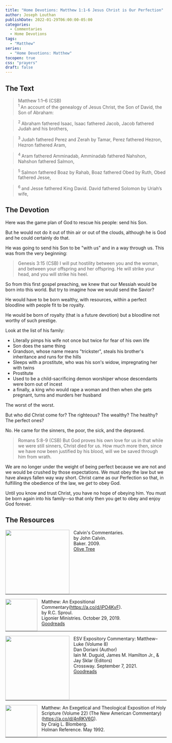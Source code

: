 ```yaml
---
title: "Home Devotions: Matthew 1:1-6 Jesus Christ is Our Perfection"
author: Joseph Louthan
publishDate: 2022-01-29T06:00:00-05:00
categories:
  - Commentaries
  - Home Devotions
tags:
  - "Matthew"
series:
  - "Home Devotions: Matthew"
tocopen: true
css: "prayers"
draft: false
---
```

## The Text

>Matthew 1:1–6 (CSB)  
><sup> 1 </sup> An account of the genealogy of Jesus Christ, the Son of David, the Son of Abraham: 

><sup> 2 </sup> Abraham fathered Isaac, Isaac fathered Jacob, Jacob fathered Judah and his brothers, 

><sup> 3 </sup> Judah fathered Perez and Zerah by Tamar, Perez fathered Hezron, Hezron fathered Aram, 

><sup> 4 </sup> Aram fathered Amminadab, Amminadab fathered Nahshon, Nahshon fathered Salmon, 

><sup> 5 </sup> Salmon fathered Boaz by Rahab, Boaz fathered Obed by Ruth, Obed fathered Jesse, 

><sup> 6 </sup> and Jesse fathered King David. David fathered Solomon by Uriah’s wife,

## The Devotion

Here was the game plan of God to rescue his people: send his Son.

But he would not do it out of thin air or out of the clouds, although he is God and he could certainly do that.

He was going to send his Son to be "with us" and in a way through us. This was from the very beginning:

>Genesis 3:15 (CSB) I will put hostility between you and the woman,
and between your offspring and her offspring.
He will strike your head,
and you will strike his heel.

So from this first gospel preaching, we knew that our Messiah would be born into this world. But try to imagine how we would send the Savior?

He would have to be born wealthy, with resources, within a perfect bloodline with people fit to be royalty.

He would be born of royalty (that is a future devotion) but a bloodline not worthy of such prestige.

Look at the list of his family:

- Literally pimps his wife not once but twice for fear of his own life
- Son does the same thing
- Grandson, whose name means "trickster", steals his brother's inheritance and runs for the hills
- Sleeps with a prostitute, who was his son's widow, impregnating her with twins
- Prostitute
- Used to be a child-sacrificing demon worshiper whose descendants were born out of incest
- a finally, a king who would rape a woman and then when she gets pregnant, turns and murders her husband

The worst of the worst.

But who did Christ come for? The righteous? The wealthy? The healthy? The perfect ones?

No. He came for the sinners, the poor, the sick, and the depraved.

>Romans 5:8-9 (CSB) But God proves his own love for us in that while we were still sinners, Christ died for us. How much more then, since we have now been justified by his blood, will we be saved through him from wrath.

We are no longer under the weight of being perfect because we are not and we would be crushed by those expectations. We must obey the law but we have always fallen way way short. Christ came as our Perfection so that, in fulfilling the obedience of the law, we *get* to obey God.

Until you know and trust Christ, you have no hope of obeying him. You must be born again into his family--so that only then you get to obey and enjoy God forever.

## The Resources

<p style="clear:both;">

<img src="/images/resources/commentary-calvin-set.png" align="left" width="200" style="padding-right: 10px" />Calvin's Commentaries.  
by John Calvin.  
Baker. 2009.  
[Olive Tree](https://www.olivetree.com/store/product.php?productid=17517)

<p style="clear:both;">

---

<img src="/images/resources/commentary-matthew-sproul.jpg" align="left" width="100" style="padding-right: 10px" />Matthew: An Expositional Commentary(https://a.co/d/iPO4KvF).  
by R.C. Sproul.  
Ligonier Ministries. October 29, 2019.  
[Goodreads](https://www.goodreads.com/book/show/14453116-matthew?ac=1&from_search=true&qid=1gLpP1i9jq&rank=1)

<p style="clear:both;">

---

<img src="/images/resources/commentary-esv-expository-set.jpg" align="left" width="200" style="padding-right: 10px" />ESV Expository Commentary: Matthew–Luke (Volume 8)  
Dan Doriani (Author)  
Iain M. Duguid, James M. Hamilton Jr., & Jay Sklar (Editors)  
Crossway. September 7, 2021.  
[Goodreads](https://www.goodreads.com/book/show/50611048-esv-expository-commentary-volume-8?ac=1&from_search=true&qid=KXgplk0Joa&rank=1)

<p style="clear:both;">

---

<img src="/images/resources/commentary-matthew-nac-blomberg.jpg" align="left" width="100" style="padding-right: 10px" />Matthew: An Exegetical and Theological Exposition of Holy Scripture (Volume 22) (The New American Commentary)(https://a.co/d/4nRKV6G).  
by Craig L. Blomberg.  
Holman Reference. May 1992.

<p style="clear:both;">

---

